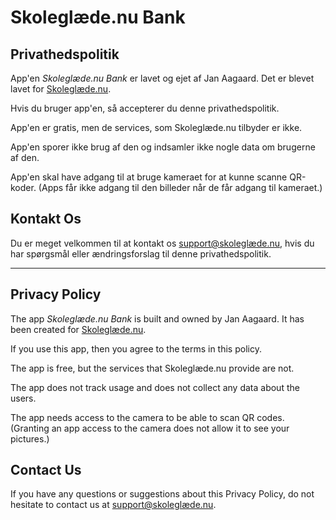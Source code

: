 # Skoleglæde.nu Bank

## Privathedspolitik

App'en *Skoleglæde<span></span>.nu Bank* er lavet og ejet af Jan Aagaard. Det er blevet lavet for [Skoleglæde.nu](https://skoleglæde.nu).

Hvis du bruger app'en, så accepterer du denne privathedspolitik.

App'en er gratis, men de services, som Skoleglæde.nu tilbyder er ikke.

App'en sporer ikke brug af den og indsamler ikke nogle data om brugerne af den.

App'en skal have adgang til at bruge kameraet for at kunne scanne QR-koder. (Apps får ikke adgang til den billeder når de får adgang til kameraet.)

## Kontakt Os

Du er meget velkommen til at kontakt os [support@skoleglæde.nu](mailto:support@skoleglæde.nu), hvis du har spørgsmål eller ændringsforslag til denne privathedspolitik.

---

## Privacy Policy

The app *Skoleglæde<span></span>.nu Bank* is built and owned by Jan Aagaard. It has been created for [Skoleglæde.nu](https://skoleglæde.nu).

If you use this app, then you agree to the terms in this policy.

The app is free, but the services that Skoleglæde.nu provide are not.

The app does not track usage and does not collect any data about the users.

The app needs access to the camera to be able to scan QR codes. (Granting an app access to the camera does not allow it to see your pictures.)

## Contact Us

If you have any questions or suggestions about this Privacy Policy, do not hesitate to contact us at [support@skoleglæde.nu](mailto:support@skoleglæde.nu).